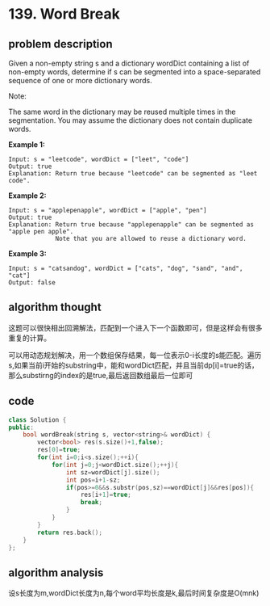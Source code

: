 # 139. Word Break

## problem description

Given a non-empty string s and a dictionary wordDict containing a list of non-empty words, determine if s can be segmented into a space-separated sequence of one or more dictionary words.

Note:

The same word in the dictionary may be reused multiple times in the segmentation. You may assume the dictionary does not contain duplicate words.

**Example 1:**

```text
Input: s = "leetcode", wordDict = ["leet", "code"]
Output: true
Explanation: Return true because "leetcode" can be segmented as "leet code".
```

**Example 2:**

```text
Input: s = "applepenapple", wordDict = ["apple", "pen"]
Output: true
Explanation: Return true because "applepenapple" can be segmented as "apple pen apple".
             Note that you are allowed to reuse a dictionary word.
```

**Example 3:**

```text
Input: s = "catsandog", wordDict = ["cats", "dog", "sand", "and", "cat"]
Output: false
```

## algorithm thought

这题可以很快相出回溯解法，匹配到一个进入下一个函数即可，但是这样会有很多重复的计算。

可以用动态规划解决，用一个数组保存结果，每一位表示0-i长度的s能匹配。遍历s,如果当前i开始的substring中，能和wordDict匹配，并且当前dp\[i\]=true的话，那么substirng的index的是true,最后返回数组最后一位即可

## code

```cpp
class Solution {
public:
    bool wordBreak(string s, vector<string>& wordDict) {
        vector<bool> res(s.size()+1,false);
        res[0]=true;
        for(int i=0;i<s.size();++i){
            for(int j=0;j<wordDict.size();++j){
                int sz=wordDict[j].size();
                int pos=i+1-sz;
                if(pos>=0&&s.substr(pos,sz)==wordDict[j]&&res[pos]){
                    res[i+1]=true;
                    break;
                }
            }
        }
        return res.back();
    }
};
```

## algorithm analysis

设s长度为m,wordDict长度为n,每个word平均长度是k,最后时间复杂度是O\(mnk\)

